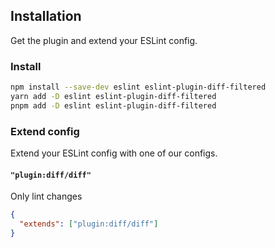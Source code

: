 ## Installation

Get the plugin and extend your ESLint config.

### Install

```sh
npm install --save-dev eslint eslint-plugin-diff-filtered
yarn add -D eslint eslint-plugin-diff-filtered
pnpm add -D eslint eslint-plugin-diff-filtered
```

### Extend config

Extend your ESLint config with one of our configs.

#### `"plugin:diff/diff"`

Only lint changes

```json
{
  "extends": ["plugin:diff/diff"]
}
```